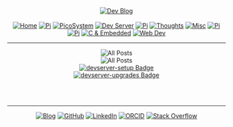 <!-- Blog v1 -->
<!-- Dru Delarosa -->
<!-- @dntstck -->
<!-- Header -->
<div align="center">    <a href="../"><img alt="Dev Blog" src="https://img.shields.io/badge/-Developer%20Blog-FE7A16?&logo=git&logoColor=white"></a><br><br> 

<div align="center"><a href="../"><img alt="Home" src="https://img.shields.io/badge/-Home-151515?&logo=Arduino&logoColor=C51A4A"></a> <a href="../cm5" target="_blank"><img alt="Pi" src="https://img.shields.io/badge/-CM5-151515?&logo=raspberrypi&logoColor=C51A4A"></a> <a href="../picosystem"><img alt="PicoSystem" src="https://img.shields.io/badge/-PicoSystem-151515?&logo=raspberrypi&logoColor=C51A4A"></a> <a href="./devserver"><img alt="Dev Server" src="https://img.shields.io/badge/-Dev%20Server-151515?&logo=Ubuntu&logoColor=C51A4A"></a> <a href="../osnetworking"><img alt="Pi" src="https://img.shields.io/badge/-OS%20&%20Networking-151515?&logo=freebsd&logoColor=C51A4A"></a> <a href="../thoughts"><img alt="Thoughts" src="https://img.shields.io/badge/-Thoughts-151515?&logo=linux&logoColor=C51A4A"></a> <a href="../misc"><img alt="Misc" src="https://img.shields.io/badge/-Misc-151515?&logo=Ubuntu&logoColor=C51A4A"></a> <a href="../raspberrypi"><img alt="Pi" src="https://img.shields.io/badge/-Raspberry%20Pi-151515?&logo=Raspberry-Pi&logoColor=C51A4A"></a>
<a href="../microcontrollers"><img alt="Pi" src="https://img.shields.io/badge/-Microcontrollers-151515?&logo=Arduino&logoColor=FE7A16"></a>
<a href="../embeddedc"><img alt="C & Embedded" src="https://img.shields.io/badge/-C%20&%20Embedded-151515?&logo=C&logoColor=8a3f8f"></a>
<a href="../webdev"><img alt="Web Dev" src="https://img.shields.io/badge/-Web%20Development-151515?&logo=html5&logoColor=DD4814"></a></div>
<hr>
<!-- Main --> 
<div id="content" align="center">
</div>
<div id="allposts">
<img alt="All Posts" src="https://img.shields.io/badge/-Dev%20Server-5e2750?&logo=raspberrypi&logoColor=white"><br>
<img alt="All Posts" src="https://img.shields.io/badge/-[All%20Posts]-FFD1DC?&logo=github&logoColor=black"><br>
<!-- all-posts-start -->
<a href="devserver-setup"><img src="https://img.shields.io/badge/devserver-setup-151515?style=flat-square&logo=GitHub&logoColor=white" alt="devserver-setup Badge"></a><br>
<a href="devserver-upgrades"><img src="https://img.shields.io/badge/devserver-upgrades-151515?style=flat-square&logo=GitHub&logoColor=white" alt="devserver-upgrades Badge"></a><br>
<!-- all-posts-end -->
</div>
<br>

<!-- Footer -->
<br><hr>
<div align="center">
<a href="../"><img alt="Blog" src="https://img.shields.io/badge/-Developer%20Blog-DD4814?style=flat-square&logo=github&logoColor=black"></a> <a href="https://dntstck.github.io/blog/" target="_blank"><img alt="GitHub" src="https://img.shields.io/badge/-@dntstck-181717?style=flat-square&logo=GitHub&logoColor=white"></a> <a href="https://www.linkedin.com/in/drudelarosa" target="_blank"><img alt="LinkedIn" src="https://img.shields.io/badge/-LinkedIn-0077B5?style=flat-square&logo=Linkedin&logoColor=white"></a> <a href="https://orcid.org/0009-0003-6755-7655" target="_blank"><img alt="ORCID" src="https://img.shields.io/badge/-ORCID-A6CE39?style=flat-square&logo=ORCID&logoColor=white"></a> <a href="https://stackoverflow.com/users/28874348/dru-delarosa" target="_blank"><img alt="Stack Overflow" src="https://img.shields.io/badge/-Stack%20Overflow-FE7A16?style=flat-square&logo=Stack-Overflow&logoColor=white"></a></div>
  